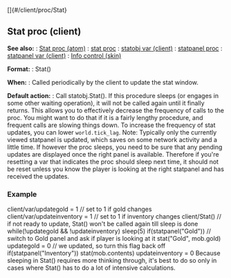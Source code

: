 []{#/client/proc/Stat}
  ## Stat proc (client)
  **See also:**
  :   [Stat proc (atom)](ref/atom/proc/Stat)
  :   [stat proc](ref/proc/stat)
  :   [statobj var (client)](ref/client/var/statobj)
  :   [statpanel proc](ref/proc/statpanel)
  :   [statpanel var (client)](ref/client/var/statpanel)
  :   [Info control (skin)](ref/%7Bskin%7D/control/info)
  <!-- -->
  **Format:**
  :   Stat()
  <!-- -->
  **When:**
  :   Called periodically by the client to update the stat window.
  <!-- -->
  **Default action:**
  :   Call statobj.Stat().
  If this procedure sleeps (or engages in some other waiting operation),
  it will not be called again until it finally returns. This allows you to
  effectively decrease the frequency of calls to the proc. You might want
  to do that if it is a fairly lengthy procedure, and frequent calls are
  slowing things down.
  To increase the frequency of stat updates, you can lower
  `world.tick_lag`.
  Note: Typically only the currently viewed statpanel is updated, which
  saves on some network activity and a little time. If however the proc
  sleeps, you need to be sure that any pending updates are displayed once
  the right panel is available. Therefore if you\'re resetting a var that
  indicates the proc should sleep next time, it should not be reset unless
  you know the player is looking at the right statpanel and has received
  the updates.
  ### Example
  client/var/updategold = 1 // set to 1 if gold changes
  client/var/updateinventory = 1 // set to 1 if inventory changes
  client/Stat() // if not ready to update, Stat() won\'t be called again
  till sleep is done while(!updategold && !updateinventory) sleep(5)
  if(statpanel(\"Gold\")) // switch to Gold panel and ask if player is
  looking at it stat(\"Gold\", mob.gold) updategold = 0 // we updated, so
  turn this flag back off if(statpanel(\"Inventory\")) stat(mob.contents)
  updateinventory = 0
  Because sleeping in Stat() requires more thinking through, it\'s best to
  do so only in cases where Stat() has to do a lot of intensive
  calculations.